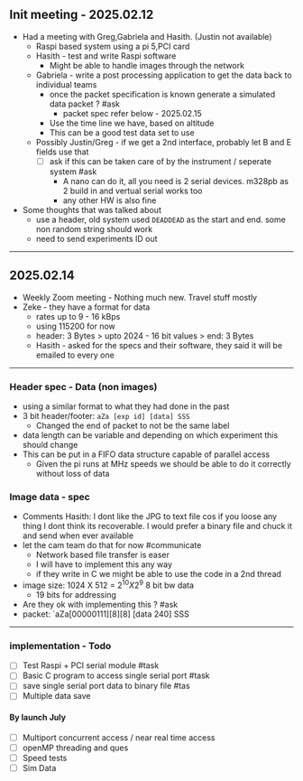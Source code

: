 ## Init meeting  - 2025.02.12

- Had a meeting with Greg,Gabriela and Hasith. (Justin not available)
	- Raspi based system using a pi 5,PCI card 
	- Hasith - test and write Raspi software
		- Might be able to handle images through the network
	- Gabriela - write a post processing application to get the data back to individual teams
		- once the packet specification is known generate a simulated data packet ? #ask 
			- packet spec refer below - 2025.02.15
		- Use the time line we have, based on altitude
		- This can be a good test data set to use
	- Possibly Justin/Greg -  if we get a 2nd interface, probably let B and E fields use that 
		- [ ] ask if this can be taken care of by the instrument / seperate system #ask
			- A nano can do it, all you need is 2 serial devices. m328pb as 2 build in and vertual serial works too 
			- any other HW is also fine
- Some thoughts that was talked about
	- use a header, old system used `DEADDEAD` as the start and end. some non random string should work
	- need to send experiments ID out 
---
## 2025.02.14 

- Weekly Zoom meeting - Nothing much new. Travel stuff mostly
- Zeke -  they have a format for data
	- rates up to 9 - 16 kBps
	- using 115200 for now
	- header: 3 Bytes > upto 2024 - 16 bit values > end: 3 Bytes
	- Hasith - asked for the specs and their software, they said it will be emailed to every one

---
### Header spec - Data (non images)

- using a similar format to what they had done in the past
- 3 bit header/footer: `aZa [exp id] [data] SSS`
	- Changed the end of packet to not be the same label 
- data length can be variable and depending on which experiment this should change
- This can be put in a FIFO data structure capable of parallel access
	- Given the pi runs at MHz speeds we should be able to do it correctly without loss of data
### Image data - spec

- Comments Hasith: I dont like the JPG to text file cos if you loose any thing I dont think its recoverable. I would prefer a binary file and chuck it and send when ever available
- let the cam team do that for now #communicate
	- Network based file transfer is easer 
	- I will have to implement this any way
	- if they write in C we might be able to use the code in a 2nd thread
- image size: 1024 X 512 = $2^{10} X 2^9$  8 bit bw data
	- 19 bits for addressing
- Are they ok with implementing this ? #ask 
- packet: `aZa[00000111][8][8] [data 240] SSS


---
### implementation - Todo

- [ ] Test Raspi + PCI serial module #task
- [ ] Basic C program to access single serial port #task
- [ ] save single serial port data to binary file #tas
- [ ] Multiple data save
#### By launch July 
- [ ] Multiport concurrent access / near real time access
- [ ] openMP threading and ques
- [ ] Speed tests
- [ ] Sim Data